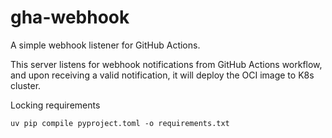 # gha-webhook

A simple webhook listener for GitHub Actions.

This server listens for webhook notifications from GitHub Actions workflow, and upon receiving a valid notification, it will deploy the OCI image to K8s cluster.

Locking requirements
```
uv pip compile pyproject.toml -o requirements.txt
```

